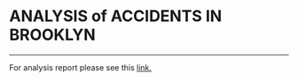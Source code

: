# ANALYSIS of ACCIDENTS IN BROOKLYN

-------

For analysis report please see this [link.][]

<!-- external links -->
[link.]:https://github.com/radhikesh/Analysis-of-Accidents-in-Brooklyn/blob/master/NYBrooklynAccidents.pdf